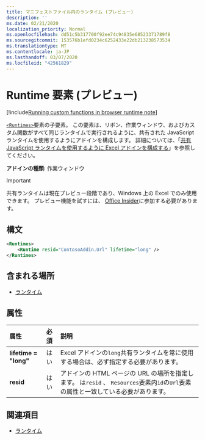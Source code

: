 ```yaml
---
title: マニフェストファイル内のランタイム (プレビュー)
description: ''
ms.date: 02/21/2020
localization_priority: Normal
ms.openlocfilehash: dd51c5b317700f92ee74c94835e68523371789f8
ms.sourcegitcommit: 153576b1efd0234c6252433e22db213238573534
ms.translationtype: MT
ms.contentlocale: ja-JP
ms.lasthandoff: 03/07/2020
ms.locfileid: "42561829"
---
```

# <a name="runtime-element-preview"></a>Runtime 要素 (プレビュー)

[!include[Running custom functions in browser runtime note](../../includes/excel-shared-runtime-preview-note.md)]

[`<Runtimes>`](runtimes.md)要素の子要素。 この要素は、リボン、作業ウィンドウ、およびカスタム関数がすべて同じランタイムで実行されるように、共有された JavaScript ランタイムを使用するようにアドインを構成します。 詳細については、「[共有 JavaScript ランタイムを使用するように Excel アドインを構成する](../../excel/configure-your-add-in-to-use-a-shared-runtime.md)」を参照してください。

**アドインの種類:** 作業ウィンドウ

> [!IMPORTANT]
> 共有ランタイムは現在プレビュー段階であり、Windows 上の Excel でのみ使用できます。 プレビュー機能を試すには、 [Office Insider](https://insider.office.com/)に参加する必要があります。

## <a name="syntax"></a>構文

```XML
<Runtimes>
    <Runtime resid="ContosoAddin.Url" lifetime="long" />
</Runtimes>
```

## <a name="contained-in"></a>含まれる場所

- [ランタイム](runtimes.md)

## <a name="attributes"></a>属性

|  属性  |  必須  |  説明  |
|:-----|:-----|:-----|
|  **lifetime = "long"**  |  はい  | Excel アドインの`long`共有ランタイムを常に使用する場合は、必ず指定する必要があります。 |
|  **resid**  |  はい  | アドインの HTML ページの URL の場所を指定します。 は`resid` 、 `Resources`要素内`id`の`Url`要素の属性と一致している必要があります。 |

## <a name="see-also"></a>関連項目

- [ランタイム](runtimes.md)
